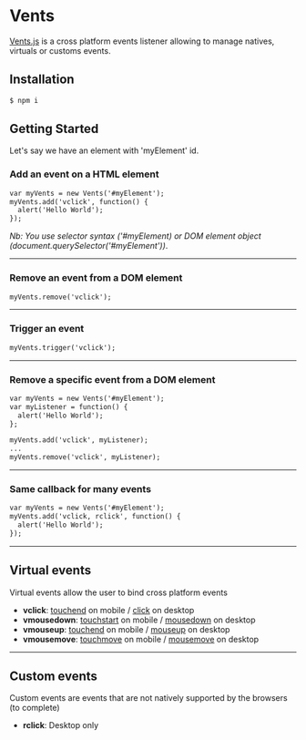 # Vents
[Vents.js](https://github.com/maximetch/Vents) is a cross platform events listener allowing to manage natives, virtuals or customs events.

## Installation

```html
$ npm i
```

## Getting Started
Let's say we have an element with 'myElement' id.

### Add an event on a HTML element

```html
var myVents = new Vents('#myElement');
myVents.add('vclick', function() {
  alert('Hello World');
});
```
_Nb: You use selector syntax ('#myElement) or DOM element object (document.querySelector('#myElement'))_.

---

### Remove an event from a DOM element

```html
myVents.remove('vclick');
```

---

### Trigger an event

```html
myVents.trigger('vclick');
```

---

### Remove a specific event from a DOM element

```html
var myVents = new Vents('#myElement');
var myListener = function() {
  alert('Hello World');
};

myVents.add('vclick', myListener);
...
myVents.remove('vclick', myListener);
```

---

### Same callback for many events
```html
var myVents = new Vents('#myElement');
myVents.add('vclick, rclick', function() {
  alert('Hello World');
});
```

---

## Virtual events
Virtual events allow the user to bind cross platform events

- __vclick__: [touchend](https://developer.mozilla.org/en-US/docs/Web/Events/touchend) on mobile / [click](https://developer.mozilla.org/en-US/docs/Web/Events/click) on desktop
- __vmousedown__: [touchstart](https://developer.mozilla.org/en-US/docs/Web/Events/touchstart) on mobile / [mousedown](https://developer.mozilla.org/en-US/docs/Web/Events/mousedown) on desktop
- __vmouseup__: [touchend](https://developer.mozilla.org/en-US/docs/Web/Events/touchend) on mobile / [mouseup](https://developer.mozilla.org/en-US/docs/Web/Events/mouseup) on desktop
- __vmousemove__: [touchmove](https://developer.mozilla.org/en-US/docs/Web/Events/touchmove) on mobile / [mousemove](https://developer.mozilla.org/en-US/docs/Web/Events/mousemove) on desktop

---

## Custom events
Custom events are events that are not natively supported by the browsers (to complete)

- __rclick__: Desktop only
